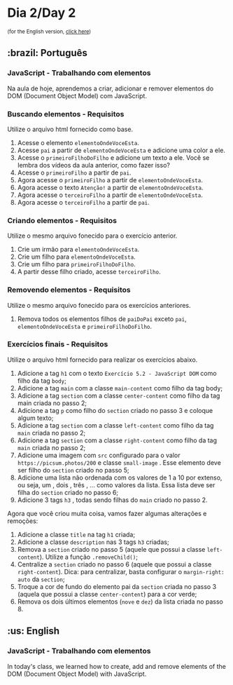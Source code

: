 # Dia 2/Day 2

<small>(for the English version, <a href="#en">click here</a>)</small>

<h2>:brazil: Português</h2>
<h3>JavaScript - Trabalhando com elementos</h3>
<p>Na aula de hoje, aprendemos a criar, adicionar e remover elementos do DOM (Document Object Model) com JavaScript.</p>
<h3>Buscando elementos - Requisitos</h3>
<p>Utilize o arquivo html fornecido como base.</p>
<ol>
  <li>Acesse o elemento <code>elementoOndeVoceEsta</code>.</li>
  <li>Acesse <code>pai</code> a partir de <code>elementoOndeVoceEsta</code> e adicione uma color a ele.</li>
  <li>Acesse o <code>primeiroFilhoDoFilho</code> e adicione um texto a ele. Você se lembra dos vídeos da aula anterior, como fazer isso?</li>
  <li>Acesse o <code>primeiroFilho</code> a partir de <code>pai</code>.</li>
  <li>Agora acesse o <code>primeiroFilho</code> a partir de <code>elementoOndeVoceEsta</code>.</li>
  <li>Agora acesse o texto <code>Atenção!</code> a partir de <code>elementoOndeVoceEsta</code>.</li>
  <li>Agora acesse o <code>terceiroFilho</code> a partir de <code>elementoOndeVoceEsta</code>.</li>
  <li>Agora acesse o <code>terceiroFilho</code> a partir de <code>pai</code>.</li>
</ol>
<h3>Criando elementos - Requisitos</h3>
<p>Utilize o mesmo arquivo fonecido para o exercício anterior.</p>
<ol>
  <li>Crie um irmão para <code>elementoOndeVoceEsta</code>.</li>
  <li>Crie um filho para <code>elementoOndeVoceEsta</code>.</li>
  <li>Crie um filho para <code>primeiroFilhoDoFilho</code>.</li>
  <li>A partir desse filho criado, acesse <code>terceiroFilho</code>.</li>
</ol>
<h3>Removendo elementos - Requisitos</h3>
<p>Utilize o mesmo arquivo fonecido para os exercícios anteriores.</p>
<ol>
  <li>Remova todos os elementos filhos de <code>paiDoPai</code> exceto <code>pai</code>, <code>elementoOndeVoceEsta</code> e <code>primeiroFilhoDoFilho</code>.</li>
</ol>
<h3>Exercícios finais - Requisitos</h3>
<p>Utilize o arquivo html fornecido para realizar os exercícios abaixo.</p>
<ol>
  <li>Adicione a tag <code>h1</code> com o texto <code>Exercício 5.2 - JavaScript DOM</code> como filho da tag <code>body</code>;</li>
  <li>Adicione a tag <code>main</code> com a classe <code>main-content</code> como filho da tag body;</li>
  <li>Adicione a tag <code>section</code> com a classe <code>center-content</code> como filho da tag main criada no passo 2;</li>
  <li>Adicione a tag <code>p</code> como filho do <code>section</code> criado no passo 3 e coloque algum texto;</li>
  <li>Adicione a tag <code>section</code> com a classe <code>left-content</code> como filho da tag <code>main</code> criada no passo 2;</li>
  <li>Adicione a tag <code>section</code> com a classe <code>right-content</code> como filho da tag <code>main</code> criada no passo 2;</li>
  <li>Adicione uma imagem com <code>src</code> configurado para o valor <code>https://picsum.photos/200</code> e classe <code>small-image</code> . Esse elemento deve ser filho do <code>section</code> criado no passo 5;</li>
  <li>Adicione uma lista não ordenada com os valores de 1 a 10 por extenso, ou seja, um , dois , três , ... como valores da lista. Essa lista deve ser filha do <code>section</code> criado no passo 6;</li>
  <li>Adicione 3 tags <code>h3</code> , todas sendo filhas do <code>main</code> criado no passo 2.</li>
</ol>
<p>Agora que você criou muita coisa, vamos fazer algumas alterações e remoções:</p>
<ol>
  <li>Adicione a classe <code>title</code> na tag <code>h1</code> criada;</li>
  <li>Adicione a classe <code>description</code> nas 3 tags <code>h3</code> criadas;</li>
  <li>Remova a <code>section</code> criado no passo 5 (aquele que possui a classe <code>left-content</code>). Utilize a função <code>.removeChild()</code>;</li>
  <li>Centralize a <code>section</code> criado no passo 6 (aquele que possui a classe <code>right-content</code>). Dica: para centralizar, basta configurar o <code>margin-right: auto</code> da <code>section</code>;</li>
  <li>Troque a cor de fundo do elemento pai da <code>section</code> criada no passo 3 (aquela que possui a classe <code>center-content</code>) para a cor verde;</li>
  <li>Remova os dois últimos elementos (<code>nove</code> e <code>dez</code>) da lista criada no passo 8.</li>
</ol>

<h2 id="en">:us: English</h2>
<h3>JavaScript - Trabalhando com elementos</h3>
<p>In today's class, we learned how to create, add and remove elements of the DOM (Document Object Model) with JavaScript.</p>

